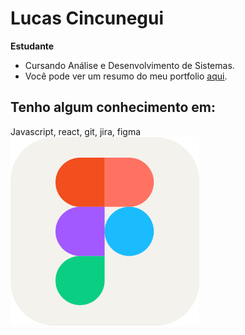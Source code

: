 # Lucas Cincunegui

**Estudante**

- Cursando Análise e Desenvolvimento de Sistemas.  
- Você pode ver um resumo do meu portfolio [<ins>aqui</ins>](https://meu-curriculo-plum.vercel.app/).

## Tenho algum conhecimento em:

Javascript, react, git, jira, figma <img src="https://raw.githubusercontent.com/tandpfun/skill-icons/refs/heads/main/icons/Figma-Light.svg" width=60%>

<!--
**lucascincunegui/lucascincunegui** is a ✨ _special_ ✨ repository because its `README.md` (this file) appears on your GitHub profile.

Here are some ideas to get you started:

- 🔭 I’m currently working on ...
- 🌱 I’m currently learning ...
- 👯 I’m looking to collaborate on ...
- 🤔 I’m looking for help with ...
- 💬 Ask me about ...
- 📫 How to reach me: ...
- 😄 Pronouns: ...
- ⚡ Fun fact: ...
-->
